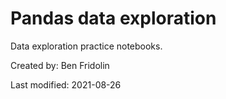 # Pandas data exploration
Data exploration practice notebooks.

Created by: Ben Fridolin

Last modified: 2021-08-26
